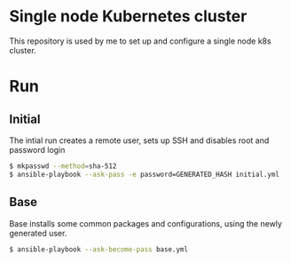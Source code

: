 # Single node Kubernetes cluster
This repository is used by me to set up and configure a single node k8s cluster.

# Run
## Initial
The intial run creates a remote user, sets up SSH and disables root and password login
```bash
$ mkpasswd --method=sha-512
$ ansible-playbook --ask-pass -e password=GENERATED_HASH initial.yml
```

## Base
Base installs some common packages and configurations, using the newly generated user.
```bash
$ ansible-playbook --ask-become-pass base.yml
```